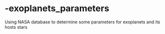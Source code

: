 # -exoplanets_parameters
Using NASA database to determine some parameters for exoplanets and its hosts stars
